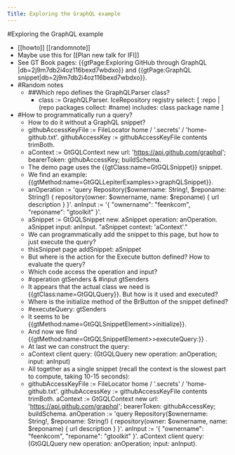---Title: Exploring the GraphQL example---#Exploring the GraphQL example- [[howto]] [[randomnote]]- Maybe use this for [[Plan new talk for IFI]]- See GT Book pages: {{gtPage:Exploring GitHub through GraphQL |db=2j9m7db2i4oz116bexd7wbdxo}} and {{gtPage:GraphQL snippet|db=2j9m7db2i4oz116bexd7wbdxo}}.- #Random notes    - ##Which repo defines the GraphQLParser class?        - class := GraphQLParser.IceRepository registry	select: [ :repo | (repo packages collect: #name) includes: class package name ]- #How to programmatically run a query?    - How to do it without a GraphQL snippet?    - githubAccessKeyFile := FileLocator home / '.secrets' / 'home-github.txt'.githubAccessKey := githubAccessKeyFile contents trimBoth.    - aContext := GtGQLContext new		url: 'https://api.github.com/graphql';		bearerToken: githubAccessKey;		buildSchema.    - The demo page uses the {{gtClass:name=GtGQLSnippet}} snippet.    - We find an example: {{gtMethod:name=GtGQLLepiterExamples>>graphQLSnippet}}.    - anOperation := 'query Repository($ownername: String!, $reponame: String!) {
	repository(owner: $ownername, name: $reponame) {
		url
		description
	}
}'.anInput := '{
	"ownername": "feenkcom",
	"reponame": "gtoolkit"
}'.    - aSnippet := GtGQLSnippet new.aSnippet operation: anOperation.aSnippet input: anInput."aSnippet context: 'aContext'."    - We can programmatically add the snippet to this page, but how to just execute the query?    - thisSnippet page addSnippet: aSnippet    - But where is the action for the Execute button defined? How to evaluate the query?    - Which code access the operation and input?    - #operation gtSenders & #input gtSenders    - It appears that the actual class we need is {{gtClass:name=GtGQLQuery}}.  But how is it used and executed?    - Where is the initialize method of the BrButton of the snippet defined?    - #executeQuery: gtSenders    - It seems to be {{gtMethod:name=GtGQLSnippetElement>>initialize}}.    - And now we find {{gtMethod:name=GtGQLSnippetElement>>executeQuery:}} .    - At last we can construct the query:    - aContext client	query: (GtGQLQuery new			operation: anOperation;			input: anInput)    - All together as a single snippet (recall the context is the slowest part to compute, taking 10-15 seconds):    - githubAccessKeyFile := FileLocator home / '.secrets' / 'home-github.txt'.githubAccessKey := githubAccessKeyFile contents trimBoth.aContext := GtGQLContext new		url: 'https://api.github.com/graphql';		bearerToken: githubAccessKey;		buildSchema.anOperation := 'query Repository($ownername: String!, $reponame: String!) {
	repository(owner: $ownername, name: $reponame) {
		url
		description
	}
}'.anInput := '{
	"ownername": "feenkcom",
	"reponame": "gtoolkit"
}'.aContext client	query: (GtGQLQuery new			operation: anOperation;			input: anInput).